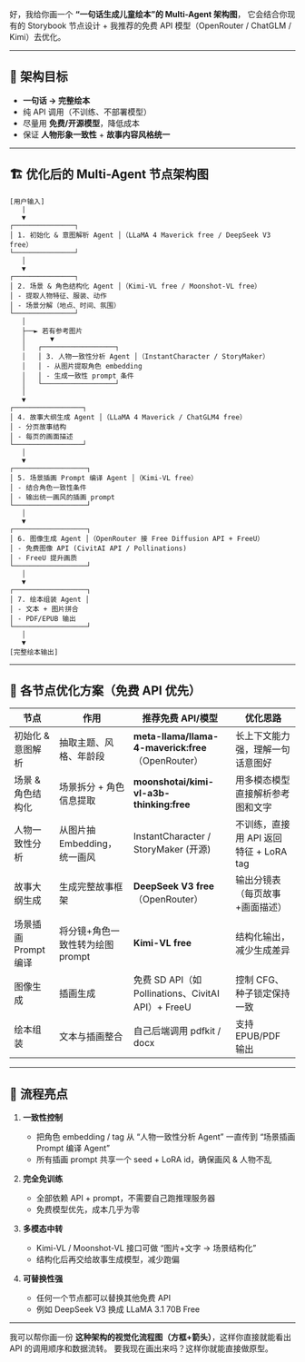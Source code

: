 好，我给你画一个 **“一句话生成儿童绘本”的 Multi-Agent 架构图**，
它会结合你现有的 Storybook 节点设计 + 我推荐的免费 API 模型（OpenRouter / ChatGLM / Kimi）去优化。

---

## 🎯 架构目标

* **一句话 → 完整绘本**
* 纯 API 调用（不训练、不部署模型）
* 尽量用 **免费/开源模型**，降低成本
* 保证 **人物形象一致性** + **故事内容风格统一**

---

## 🏗️ 优化后的 Multi-Agent 节点架构图

```
[用户输入] 
   |
   ▼
┌───────────────┐
│ 1. 初始化 & 意图解析 Agent │（LLaMA 4 Maverick free / DeepSeek V3 free）
└───────────────┘
   │
   ▼
┌───────────────┐
│ 2. 场景 & 角色结构化 Agent │（Kimi-VL free / Moonshot-VL free）
│ - 提取人物特征、服装、动作
│ - 场景分解（地点、时间、氛围）
└───────────────┘
   │
   ├──► 若有参考图片
   │      ▼
   │   ┌──────────────────┐
   │   │ 3. 人物一致性分析 Agent │（InstantCharacter / StoryMaker）
   │   │ - 从图片提取角色 embedding
   │   │ - 生成一致性 prompt 条件
   │   └──────────────────┘
   │
   ▼
┌─────────────────┐
│ 4. 故事大纲生成 Agent │（LLaMA 4 Maverick / ChatGLM4 free）
│ - 分页故事结构
│ - 每页的画面描述
└─────────────────┘
   │
   ▼
┌──────────────────┐
│ 5. 场景插画 Prompt 编译 Agent │（Kimi-VL free）
│ - 结合角色一致性条件
│ - 输出统一画风的插画 prompt
└──────────────────┘
   │
   ▼
┌──────────────────┐
│ 6. 图像生成 Agent │（OpenRouter 接 Free Diffusion API + FreeU）
│ - 免费图像 API (CivitAI API / Pollinations)
│ - FreeU 提升画质
└──────────────────┘
   │
   ▼
┌──────────────────┐
│ 7. 绘本组装 Agent │
│ - 文本 + 图片拼合
│ - PDF/EPUB 输出
└──────────────────┘
   │
   ▼
[完整绘本输出]
```

---

## 🔧 各节点优化方案（免费 API 优先）

| 节点             | 作用                   | 推荐免费 API/模型                                       | 优化思路                        |
| -------------- | -------------------- | ------------------------------------------------- | --------------------------- |
| 初始化 & 意图解析     | 抽取主题、风格、年龄段          | **meta-llama/llama-4-maverick\:free**（OpenRouter） | 长上下文能力强，理解一句话意图好            |
| 场景 & 角色结构化     | 场景拆分 + 角色信息提取        | **moonshotai/kimi-vl-a3b-thinking\:free**         | 用多模态模型直接解析参考图和文字            |
| 人物一致性分析        | 从图片抽 Embedding，统一画风  | InstantCharacter / StoryMaker (开源)                | 不训练，直接用 API 返回特征 + LoRA tag |
| 故事大纲生成         | 生成完整故事框架             | **DeepSeek V3 free**（OpenRouter）                  | 输出分镜表（每页故事+画面描述）            |
| 场景插画 Prompt 编译 | 将分镜+角色一致性转为绘图 prompt | **Kimi-VL free**                                  | 结构化输出，减少生成差异                |
| 图像生成           | 插画生成                 | 免费 SD API（如 Pollinations、CivitAI API）+ FreeU      | 控制 CFG、种子锁定保持一致             |
| 绘本组装           | 文本与插画整合              | 自己后端调用 pdfkit / docx                              | 支持 EPUB/PDF 输出              |

---

## 🚀 流程亮点

1. **一致性控制**

   * 把角色 embedding / tag 从 “人物一致性分析 Agent” 一直传到 “场景插画 Prompt 编译 Agent”
   * 所有插画 prompt 共享一个 seed + LoRA id，确保画风 & 人物不乱
2. **完全免训练**

   * 全部依赖 API + prompt，不需要自己跑推理服务器
   * 免费模型优先，成本几乎为零
3. **多模态中转**

   * Kimi-VL / Moonshot-VL 接口可做 “图片+文字 → 场景结构化”
   * 结构化后再交给故事生成模型，减少跑偏
4. **可替换性强**

   * 任何一个节点都可以替换其他免费 API
   * 例如 DeepSeek V3 换成 LLaMA 3.1 70B Free

---

我可以帮你画一份 **这种架构的视觉化流程图（方框+箭头）**，这样你直接就能看出 API 的调用顺序和数据流转。
要我现在画出来吗？这样你就能直接做原型。

